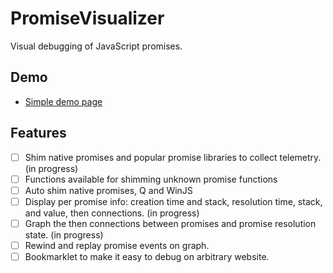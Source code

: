 # PromiseVisualizer
Visual debugging of JavaScript promises.

## Demo
 - [Simple demo page](http://david-risney.github.io/PromiseVisualizer/demo/simple/)

## Features
 - [ ] Shim native promises and popular promise libraries to collect telemetry. (in progress)
  - [ ] Functions available for shimming unknown promise functions
  - [ ] Auto shim native promises, Q and WinJS
 - [ ] Display per promise info: creation time and stack, resolution time, stack, and value, then connections. (in progress)
 - [ ] Graph the then connections between promises and promise resolution state. (in progress)
 - [ ] Rewind and replay promise events on graph.
 - [ ] Bookmarklet to make it easy to debug on arbitrary website.
